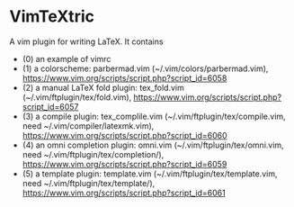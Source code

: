 # VimTeXtric
A vim plugin for writing LaTeX.
It contains 
- (0) an example of vimrc
- (1) a colorscheme: parbermad.vim (~/.vim/colors/parbermad.vim), https://www.vim.org/scripts/script.php?script_id=6058
- (2) a manual LaTeX fold plugin: tex_fold.vim (~/.vim/ftplugin/tex/fold.vim), https://www.vim.org/scripts/script.php?script_id=6057
- (3) a compile plugin: tex_complile.vim (~/.vim/ftplugin/tex/compile.vim, need ~/.vim/compiler/latexmk.vim), https://www.vim.org/scripts/script.php?script_id=6060
- (4) an omni completion plugin: omni.vim (~/.vim/ftplugin/tex/omni.vim, need ~/.vim/ftplugin/tex/completion/), https://www.vim.org/scripts/script.php?script_id=6059
- (5) a template plugin: template.vim (~/.vim/ftplugin/tex/template.vim, need ~/.vim/ftplugin/tex/template/), https://www.vim.org/scripts/script.php?script_id=6061
